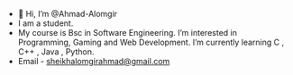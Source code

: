 - 👋 Hi, I’m @Ahmad-Alomgir
- I am a student.
- My course is Bsc in Software Engineering. 
I’m interested in Programming, Gaming and Web Development.
I’m currently learning C , C++ , Java , Python.
- Email - sheikhalomgirahmad@gmail.com

